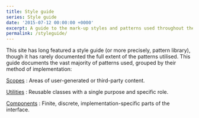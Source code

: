 ```yaml
---
title: Style guide
series: Style guide
date: '2015-07-12 00:00:00 +0000'
excerpt: A guide to the mark-up styles and patterns used throughout the site.
permalink: /styleguide/
---
```

This site has long featured a style guide (or more precisely, pattern library), though it has rarely documented the full extent of the patterns utilised. This guide documents the vast majority of patterns used, grouped by their method of implementation:

[Scopes](scopes)
: Areas of user-generated or third-party content.

[Utilities](utilities)
: Reusable classes with a single purpose and specific role.

[Components](components)
: Finite, discrete, implementation-specific parts of the interface.
